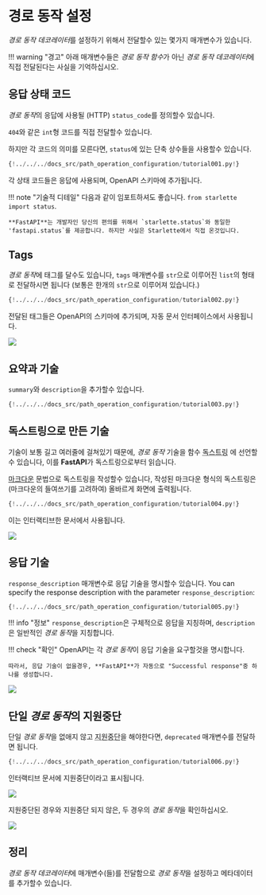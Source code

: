 # 경로 동작 설정

*경로 동작 데코레이터*를 설정하기 위해서 전달할수 있는 몇가지 매개변수가 있습니다. 

!!! warning "경고"
    아래 매개변수들은 *경로 동작 함수*가 아닌 *경로 동작 데코레이터*에 직접 전달된다는 사실을 기억하십시오.

## 응답 상태 코드

*경로 동작*의 응답에 사용될 (HTTP) `status_code`를 정의할수 있습니다.

`404`와 같은 `int`형 코드를 직접 전달할수 있습니다. 

하지만 각 코드의 의미를 모른다면, `status`에 있는 단축 상수들을 사용할수 있습니다.

```Python hl_lines="3  17"
{!../../../docs_src/path_operation_configuration/tutorial001.py!}
```

각 상태 코드들은 응답에 사용되며, OpenAPI 스키마에 추가됩니다.

!!! note "기술적 디테일"
    다음과 같이 임포트하셔도 좋습니다. `from starlette import status`.

    **FastAPI**는 개발자인 당신의 편의를 위해서 `starlette.status`와 동일한 'fastapi.status`를 제공합니다. 하지만 사실은 Starlette에서 직접 온것입니다.

## Tags

*경로 동작*에 태그를 달수도 있습니다, `tags` 매개변수를 `str`으로 이루어진 `list`의 형태로 전달하시면 됩니다 (보통은 한개의 `str`으로 이루어져 있습니다.)

```Python hl_lines="17  22  27"
{!../../../docs_src/path_operation_configuration/tutorial002.py!}
```

전달된 태그들은 OpenAPI의 스키마에 추가되며, 자동 문서 인터페이스에서 사용됩니다.

<img src="/img/tutorial/path-operation-configuration/image01.png">

## 요약과 기술

`summary`와 `description`을 추가할수 있습니다.

```Python hl_lines="20-21"
{!../../../docs_src/path_operation_configuration/tutorial003.py!}
```

## 독스트링으로 만든 기술

기술이 보통 길고 여러줄에 걸쳐있기 때문에, *경로 동작* 기술을 함수 <abbr title="함수안에 있는 첫번째 표현식으로, 문서로 사용될 여러 줄에 걸친 (변수에 할당되지 않은) 문자열"> 독스트링</abbr> 에 선언할수 있습니다, 이를 **FastAPI**가 독스트링으로부터 읽습니다.

<a href="https://ko.wikipedia.org/wiki/%EB%A7%88%ED%81%AC%EB%8B%A4%EC%9A%B4" class="external-link" target="_blank">마크다운</a> 문법으로 독스트링을 작성할수 있습니다, 작성된 마크다운 형식의 독스트링은 (마크다운의 들여쓰기를 고려하여) 올바르게 화면에 출력됩니다.

```Python hl_lines="19-27"
{!../../../docs_src/path_operation_configuration/tutorial004.py!}
```

이는 인터랙티브한 문서에서 사용됩니다.

<img src="/img/tutorial/path-operation-configuration/image02.png">

## 응답 기술

`response_description` 매개변수로 응답 기술을 명시할수 있습니다.
You can specify the response description with the parameter `response_description`:

```Python hl_lines="21"
{!../../../docs_src/path_operation_configuration/tutorial005.py!}
```

!!! info "정보"
    `response_description`은 구체적으로 응답을 지칭하며, `description`은 일반적인 *경로 동작*을 지칭합니다.

!!! check "확인"
    OpenAPI는 각 *경로 동작*이 응답 기술을 요구할것을 명시합니다.

    따라서, 응답 기술이 없을경우, **FastAPI**가 자동으로 "Successful response"중 하나를 생성합니다.

<img src="/img/tutorial/path-operation-configuration/image03.png">

## 단일 *경로 동작*의 지원중단

단일 *경로 동작*을 없애지 않고 <abbr title="구식, 사용하지 않는것이 권장됨">지원중단</abbr>을 해야한다면, `deprecated` 매개변수를 전달하면 됩니다.

```Python hl_lines="16"
{!../../../docs_src/path_operation_configuration/tutorial006.py!}
```

인터랙티브 문서에 지원중단이라고 표시됩니다.

<img src="/img/tutorial/path-operation-configuration/image04.png">

지원중단된 경우와 지원중단 되지 않은, 두 경우의 *경로 동작*을 확인하십시오.

<img src="/img/tutorial/path-operation-configuration/image05.png">

## 정리

*경로 동작 데코레이터*에 매개변수(들)를 전달함으로 *경로 동작*을 설정하고 메타데이터를 추가할수 있습니다.
